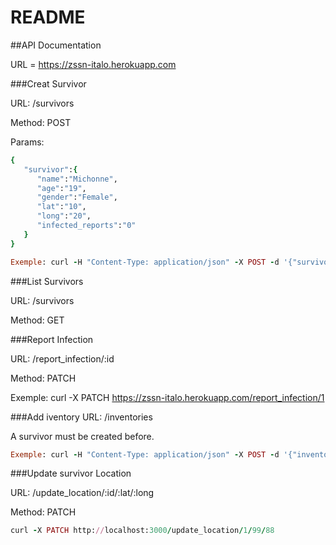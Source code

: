 # README

##API Documentation

URL = https://zssn-italo.herokuapp.com

###Creat Survivor

URL: /survivors

Method: POST

Params:
```ruby
{  
   "survivor":{  
      "name":"Michonne",
      "age":"19",
      "gender":"Female",
      "lat":"10",
      "long":"20",
      "infected_reports":"0"
   }
}

Exemple: curl -H "Content-Type: application/json" -X POST -d '{"survivor": {"name": "Rick Grimmes", "age": "30", "gender": "Male", "lat": "10", "long": "20","infected_reports": "0"}}' https://zssn-italo.herokuapp.com/survivors
```

###List Survivors

URL: /survivors

Method: GET

###Report Infection

URL: /report_infection/:id

Method: PATCH

Exemple: curl -X PATCH https://zssn-italo.herokuapp.com/report_infection/1


###Add iventory
URL: /inventories

A survivor must be created before.
```ruby
Exemple: curl -H "Content-Type: application/json" -X POST -d '{"inventory": {"water": "1", "food":"3", "medication": "4", "ammunition": "1" }}' https://zssn-italo.herokuapp.com/inventories
```

###Update survivor Location

URL: /update_location/:id/:lat/:long

Method: PATCH
```ruby
curl -X PATCH http://localhost:3000/update_location/1/99/88
```










